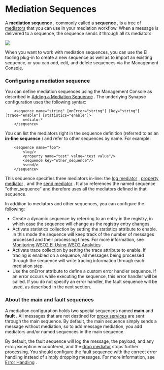 # Mediation Sequences

A **mediation sequence** , commonly called a **sequence** , is a tree of
[mediators](_ESB_Mediators_) that you can use in your mediation
workflow. When a message is delivered to a sequence, the sequence sends
it through all its mediators.

![](/assets/img/mediators/30540641/30705246.png)

When you want to work with mediation sequences, you can use the EI
tooling plug-in to create a new sequence as well as to import an
existing sequence, or you can add, edit, and delete sequences via the
Management Console.

### Configuring a mediation sequence

You can define mediation sequences using the Management Console as
described in [Adding a Mediation
Sequence](_Working_with_Sequences_via_Tooling_) . The underlying Synapse
configuration uses the following syntax:

``` html/xml
    <sequence name="string" [onError="string"] [key="string"] [trace="enable"] [statistics="enable"]>
        mediator*
    </sequence>
```

You can list the mediators right in the sequence definition (referred to
as an **in-line sequence** ) and refer to other sequences by name. For
example:

``` html/xml
    <sequence name="foo">
        <log/>
        <property name="test" value="test value"/>
        <sequence key="other_sequence"/>
        <send/>
    </sequence>
```

This sequence specifies three mediators in-line: the [log
mediator](_Log_Mediator_) , [property mediator](_Property_Mediator_) ,
and the [send mediator](_Send_Mediator_) . It also references the named
sequence "other\_sequence" and therefore uses all the mediators defined
in that sequence.

In addition to mediators and other sequences, you can configure the
following:

-   Create a dynamic sequence by referring to an entry in the registry,
    in which case the sequence will change as the registry entry
    changes.
-   Activate statistics collection by setting the statistics attribute
    to enable. In this mode the sequence will keep track of the number
    of messages processed and their processing times. For more
    information, see [Monitoring WSO2 EI Using WSO2
    Analytics](https://docs.wso2.com/display/TESB/Monitoring+WSO2+ESB+Using+WSO2+Analytics)
    .
-   Activate trace collection by setting the trace attribute to enable.
    If tracing is enabled on a sequence, all messages being processed
    through the sequence will write tracing information through each
    mediation step.
-   Use the onError attribute to define a custom error handler sequence.
    If an error occurs while executing the sequence, this error handler
    will be called. If you do not specify an error handler, the fault
    sequence will be used, as described in the next section.

### About the main and fault sequences

A mediation configuration holds two special sequences named **main** and
**fault** . All messages that are not destined for [proxy
services](https://docs.wso2.com/display/EI650/Working+with+Proxy+Services)
are sent through the main sequence. By default, the main sequence simply
sends a message without mediation, so to add message mediation, you add
mediators and/or named sequences in the main sequence.

By default, the fault sequence will log the message, the payload, and
any error/exception encountered, and the [drop
mediator](_Drop_Mediator_) stops further processing. You should
configure the fault sequence with the correct error handling instead of
simply dropping messages. For more information, see [Error
Handling](https://docs.wso2.com/display/EI650/Error+Handling) .

